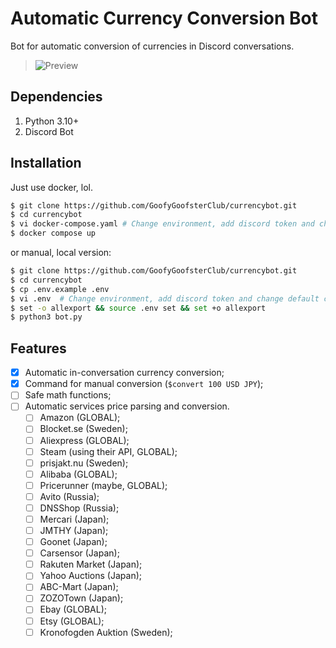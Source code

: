 # Automatic Currency Conversion Bot

Bot for automatic conversion of currencies in Discord conversations.

> ![Preview](https://thighs.moe/.~C26Jw2Ulz "Preview")

## Dependencies

1. Python 3.10+
2. Discord Bot

## Installation

Just use docker, lol.

```bash
$ git clone https://github.com/GoofyGoofsterClub/currencybot.git
$ cd currencybot
$ vi docker-compose.yaml # Change environment, add discord token and change default currencies
$ docker compose up
```

or manual, local version:

```bash
$ git clone https://github.com/GoofyGoofsterClub/currencybot.git
$ cd currencybot
$ cp .env.example .env
$ vi .env  # Change environment, add discord token and change default currencies
$ set -o allexport && source .env set && set +o allexport
$ python3 bot.py
```

## Features

- [x] Automatic in-conversation currency conversion;
- [x] Command for manual conversion (`$convert 100 USD JPY`);
- [ ] Safe math functions;
- [ ] Automatic services price parsing and conversion.
    - [ ] Amazon (GLOBAL);
    - [ ] Blocket.se (Sweden);
    - [ ] Aliexpress (GLOBAL);
    - [ ] Steam (using their API, GLOBAL);
    - [ ] prisjakt.nu (Sweden);
    - [ ] Alibaba (GLOBAL);
    - [ ] Pricerunner (maybe, GLOBAL);
    - [ ] Avito (Russia);
    - [ ] DNSShop (Russia);
    - [ ] Mercari (Japan);
    - [ ] JMTHY (Japan);
    - [ ] Goonet (Japan);
    - [ ] Carsensor (Japan);
    - [ ] Rakuten Market (Japan);
    - [ ] Yahoo Auctions (Japan);
    - [ ] ABC-Mart (Japan);
    - [ ] ZOZOTown (Japan);
    - [ ] Ebay (GLOBAL);
    - [ ] Etsy (GLOBAL);
    - [ ] Kronofogden Auktion (Sweden);